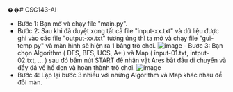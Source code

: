 ��#   C S C 1 4 3 - A I  

 - Bước 1: Bạn mở và chạy file "main.py". 
 - Bước 2: Sau khi đã duyệt xong tất cả file "input-xx.txt" và dữ liệu được ghi vào các file "output-xx.txt" tương ứng thì ta mở và chạy file "gui-temp.py" và màn hình sẽ hiện ra 1 bảng trò chơi.
![image](https://github.com/user-attachments/assets/c753e913-a5cb-4791-bcb8-d20365b5a85c) 
 - Bước 3: Bạn chọn Algorithm ( DFS, BFS, UCS, A* ) và Map ( input-01.txt, intput-02.txt, ... ) sau đó bấm nút START để nhân vật Ares bắt đầu di chuyển và đẩy đá về hố đen và hoàn thành trò chơi.
![image](https://github.com/user-attachments/assets/f21dd858-f0a3-4c8c-9bba-00b1e8768bf6) 
 - Bước 4: Lặp lại bước 3 nhiều với những Algorithm và Map khác nhau để đỗi màn. 
